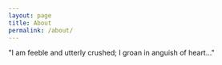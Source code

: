 ```yaml
---
layout: page
title: About
permalink: /about/
---
```


"I am feeble and utterly crushed; I groan in anguish of heart..."
